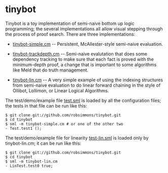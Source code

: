 tinybot
=======

Tinybot is a toy implementation of semi-naive bottom up logic
programming; the several implementations all allow visual stepping
through the process of proof search. There are three implementations:

 * [tinybot-simple.cm][1] -- Persistent, McAllester-style semi-naive
   evaluation.

 * [tinybot-trackdepth.cm][2] -- Semi-naive evalutation that does some
   dependency tracking to make sure that each fact is proved with the
   minimum-depth proof, a change that is important to some algorithms
   like Meld that do truth management.

 * [tinybot-lin.cm][3] -- A very simple example of using the indexing
   structures from semi-naive evaluation to do linear forward chaining
   in the style of Ollibot, Lollimon, or Linear Logical Algorithms.

The test/demo/example file [test.sml][4] is loaded by all the
configuration files; the tests in that file can be run like this:

```
$ git clone git://github.com/robsimmons/tinybot.git
$ cd tinybot
$ sml -m tinybot-simple.cm # or one of the other two
- Test.test1 ();
```

The test/demo/example file for linearity [test-lin.sml][5] is loaded
only by tinybot-lin.cm; it can be run like this:

```
$ git clone git://github.com/robsimmons/tinybot.git
$ cd tinybot
$ sml -m tinybot-lin.cm
- LinTest.test0 true;
```

[1]: https://github.com/robsimmons/tinybot/blob/master/tinybot-simple.cm
[2]: https://github.com/robsimmons/tinybot/blob/master/tinybot-trackdepth.cm
[3]: https://github.com/robsimmons/tinybot/blob/master/tinybot-lin.cm
[4]: https://github.com/robsimmons/tinybot/blob/master/test.sml
[5]: https://github.com/robsimmons/tinybot/blob/master/test-lin.sml